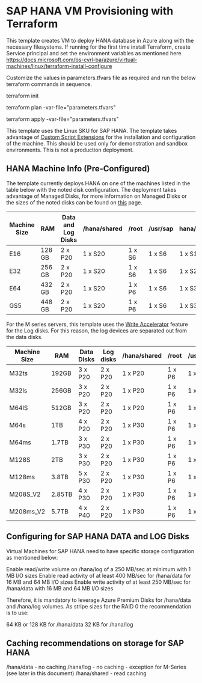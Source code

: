 # SAP HANA VM Provisioning with Terraform
This template creates VM to deploy HANA database in Azure along with the necessary filesystems. If running for the first time install Terraform, create Service principal and set the environment variables as mentioned here https://docs.microsoft.com/bs-cyrl-ba/azure/virtual-machines/linux/terraform-install-configure

Customize the values in parameters.tfvars file as required and run the below terraform commands in sequence.

terraform init

terraform plan -var-file="parameters.tfvars"

terraform apply -var-file="parameters.tfvars"

This template uses the Linux SKU for SAP HANA. 
The template takes advantage of [Custom Script Extensions](https://github.com/Azure/azure-linux-extensions/tree/master/CustomScript) for the installation and configuration of the machine. This should be used only for demonstration and sandbox environments. This is not a production deployment.

## HANA Machine Info (Pre-Configured)
The template currently deploys HANA on one of the machines listed in the table below with the noted disk configuration.  The deployment takes advantage of Managed Disks, for more information on Managed Disks or the sizes of the noted disks can be found on [this](https://docs.microsoft.com/en-us/azure/storage/storage-managed-disks-overview#pricing-and-billing) page.

Machine Size | RAM | Data and Log Disks | /hana/shared | /root | /usr/sap | hana/backup
------------ | --- | ------------------ | ------------ | ----- | -------- | -----------
E16 | 128 GB | 2 x P20 | 1 x S20 | 1 x S6 | 1 x S6 | 1 x S15
E32 | 256 GB | 2 x P20 | 1 x S20 | 1 x S6 | 1 x S6 | 1 x S20
E64 | 432 GB | 2 x P20 | 1 x S20 | 1 x P6 | 1 x S6 | 1 x S30
GS5 | 448 GB | 2 x P20 | 1 x S20 | 1 x P6 | 1 x S6 | 1 x S30

For the M series servers, this template uses the [Write Accelerator](https://docs.microsoft.com/azure/virtual-machines/linux/how-to-enable-write-accelerator) feature for the Log disks. For this reason, the log devices are separated out from the data disks.

Machine Size | RAM | Data Disks | Log disks| /hana/shared | /root | /usr/sap | hana/backup
------------ | --- | ------------------ | ------------------ |------------ | ----- | -------- | -----------
M32ts | 192GB | 3 x P20 | 2 x P20 | 1 x P20 | 1 x P6 | 1 x P6 | 2 x P15
M32ls | 256GB | 3 x P20 | 2 x P20 | 1 x P20 | 1 x P6 | 1 x P6 | 2 x P15
M64lS | 512GB | 3 x P20 | 2 x P20 | 1 x P20 | 1 x P6 | 1 x P6 | 2 x P20
M64s | 1TB | 4 x P20 | 2 x P20 | 1 x P30 | 1 x P6 | 1 x P6 | 2 x P30
M64ms | 1.7TB | 3 x P30 | 2 x P20 | 1 x P30 | 1 x P6 | 1 x P6 | 2 x P30
M128S | 2TB | 3 x P30 | 2 x P20 | 1 x P30 | 1 x P6 | 1 x P6 | 2 x P40
M128ms | 3.8TB | 5 x P30 | 2 x P20 | 1 x P30 | 1 x P6 | 1 x P6 | 5 x P50
M208S_V2 | 2.85TB | 4 x P30 | 2 x P20 | 1 x P30 | 1 x P6 | 1 x P6 | 3 x P40
M208ms_V2 | 5.7TB | 4 x P40 | 2 x P20 | 1 x P30 | 1 x P6 | 1 x P6 | 5 x P50

## Configuring for SAP HANA DATA and LOG Disks
Virtual Machines for SAP HANA need to have specific storage configuration as mentioned below:

Enable read/write volume on /hana/log of a 250 MB/sec at minimum with 1 MB I/O sizes
Enable read activity of at least 400 MB/sec for /hana/data for 16 MB and 64 MB I/O sizes
Enable write activity of at least 250 MB/sec for /hana/data with 16 MB and 64 MB I/O sizes

Therefore, it is mandatory to leverage Azure Premium Disks for /hana/data and /hana/log volumes.
As stripe sizes for the RAID 0 the recommendation is to use:

64 KB or 128 KB for /hana/data
32 KB for /hana/log

## Caching recommendations on storage for SAP HANA

/hana/data - no caching
/hana/log - no caching - exception for M-Series (see later in this document)
/hana/shared - read caching